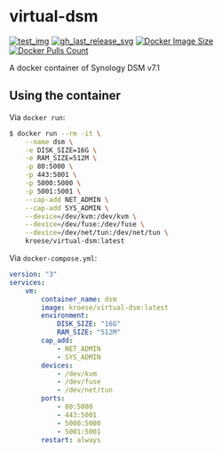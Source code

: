 virtual-dsm
=============

[![test_img]][test_url]
[![gh_last_release_svg]][dsm-docker-hub]
[![Docker Image Size]][dsm-docker-hub]
[![Docker Pulls Count]][dsm-docker-hub]

[test_url]: https://github.com/kroese/virtual-dsm/actions
[test_img]: https://github.com/kroese/virtual-dsm/actions/workflows/test.yaml/badge.svg

[dsm-docker-hub]: https://hub.docker.com/r/kroese/virtual-dsm
[Docker Image Size]: https://img.shields.io/docker/image-size/kroese/virtual-dsm/latest
[Docker Pulls Count]: https://img.shields.io/docker/pulls/kroese/virtual-dsm.svg?style=flat
[gh_last_release_svg]: https://img.shields.io/docker/v/kroese/virtual-dsm?arch=amd64&sort=date

A docker container of Synology DSM v7.1 

## Using the container

Via `docker run`:

```bash
$ docker run --rm -it \
    --name dsm \
    -e DISK_SIZE=16G \
    -e RAM_SIZE=512M \
    -p 80:5000 \
    -p 443:5001 \
    -p 5000:5000 \
    -p 5001:5001 \
    --cap-add NET_ADMIN \
    --cap-add SYS_ADMIN \
    --device=/dev/kvm:/dev/kvm \
    --device=/dev/fuse:/dev/fuse \
    --device=/dev/net/tun:/dev/net/tun \    
    kroese/virtual-dsm:latest
```

Via `docker-compose.yml`:

```yaml
version: "3"
services:
    vm:
        container_name: dsm
        image: kroese/virtual-dsm:latest
        environment:
            DISK_SIZE: "16G"
            RAM_SIZE: "512M"
        cap_add:
            - NET_ADMIN
            - SYS_ADMIN
        devices:
            - /dev/kvm
            - /dev/fuse
            - /dev/net/tun
        ports:
            - 80:5000
            - 443:5001
            - 5000:5000
            - 5001:5001
        restart: always
```


